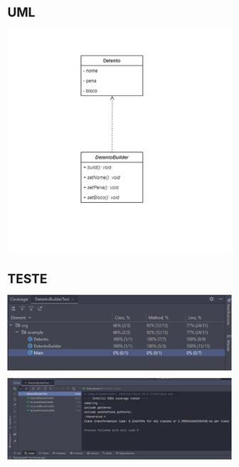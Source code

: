 <h1>UML</h1>

![Builder-UML.png](Builder-UML.png)

<h1>TESTE</h1>

![teste-build.png](teste-build.png)

![teste-build-2.png](teste-build-2.png)